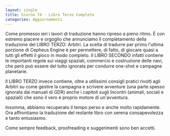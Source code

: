 ```yaml
---
layout: single
title: Giorno 74 - Libro Terzo Completo
categories: Aggiornamenti
---
```


Come promesso ieri i lavori di traduzione hanno ripreso a pieno ritmo. È con estremo piacere e orgoglio che annunciamo il completamento della traduzione del LIBRO TERZO: Arbitri. La scelta di tradurre per primo l'ultima porzione di Cepheus Engine è per permettere, di fatto, di giocare quasi a tutti gli effetti il gioco in modo completo. Il LIBRO SECONDO infatti contiene le importanti regole sui viaggi spaziali, commercio e costruzione delle navi, che però può essere del tutto ignorata per condurre one-shot e campagne planetarie.

Il LIBRO TERZO invece contiene, oltre a utilissimi consigli pratici rivolti agli Arbitri su come gestire la campagna e scrivere avventure (una parte spesso ignorata dai manuali di GDR) anche i capitoli sugli Incontri (animali, sociali e spaziali) che sono il vero e proprio motore di un'avventura.

Insomma, abbiamo recuperato il tempo perso e anche molto rapidamente. Ora affrontiamo la traduzione del restante libro con serena consapevolezza e tanto entusiasmo.

Come sempre feedback, proofreading e suggerimenti sono ben accetti.
